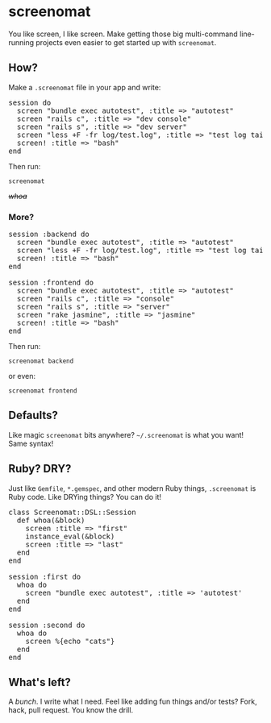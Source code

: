 # screenomat

You like screen, I like screen. Make getting those big multi-command line-running projects
even easier to get started up with `screenomat`.

## How?

Make a `.screenomat` file in your app and write:

<pre>
session do
  screen "bundle exec autotest", :title => "autotest"
  screen "rails c", :title => "dev console"
  screen "rails s", :title => "dev server"
  screen "less +F -fr log/test.log", :title => "test log tail"
  screen! :title => "bash"
end
</pre>

Then run:

    screenomat

_~~whoa~~_

### More?

<pre>
session :backend do
  screen "bundle exec autotest", :title => "autotest"
  screen "less +F -fr log/test.log", :title => "test log tail"
  screen! :title => "bash"
end

session :frontend do
  screen "bundle exec autotest", :title => "autotest"
  screen "rails c", :title => "console"
  screen "rails s", :title => "server"
  screen "rake jasmine", :title => "jasmine"
  screen! :title => "bash"
end
</pre>

Then run:

    screenomat backend

or even:

    screenomat frontend

## Defaults?

Like magic `screenomat` bits anywhere? `~/.screenomat` is what you want! Same syntax!

## Ruby? DRY?

Just like `Gemfile`, `*.gemspec`, and other modern Ruby things, `.screenomat` is Ruby code. Like
DRYing things? You can do it!

<pre>
class Screenomat::DSL::Session
  def whoa(&block)
    screen :title => "first"
    instance_eval(&block)
    screen :title => "last"
  end
end

session :first do
  whoa do
    screen "bundle exec autotest", :title => 'autotest'
  end
end

session :second do
  whoa do
    screen %{echo "cats"}
  end
end
</pre>

## What's left?

A _bunch_. I write what I need. Feel like adding fun things and/or tests? Fork, hack, pull request. You know the drill.
